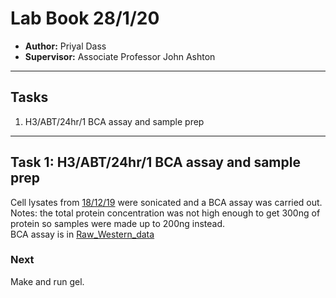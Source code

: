 # Lab Book 28/1/20
- **Author:** Priyal Dass
- **Supervisor:** Associate Professor John Ashton
------------------------------------------------------------------
## Tasks

1. H3/ABT/24hr/1 BCA assay and sample prep

------------------------------------------------------------------
## Task 1: H3/ABT/24hr/1 BCA assay and sample prep

Cell lysates from [18/12/19](../Daily_lab_book/LB_19-12-18.md) were sonicated and a BCA assay was carried out. \
Notes: the total protein concentration was not high enough to get 300ng of protein so samples were made up to 200ng instead.\
BCA assay is in [Raw_Western_data](../Raw_Western_data)

### Next
Make and run gel.
